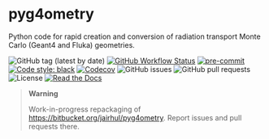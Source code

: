 # pyg4ometry

Python code for rapid creation and conversion of radiation transport Monte
Carlo (Geant4 and Fluka) geometries.

![GitHub tag (latest by date)](https://img.shields.io/github/v/tag/pyg4ometry/pyg4ometry?logo=git)
[![GitHub Workflow Status](https://img.shields.io/github/checks-status/pyg4ometry/pyg4ometry/main?label=main%20branch&logo=github)](https://github.com/pyg4ometry/pyg4ometry/actions)
[![pre-commit](https://img.shields.io/badge/pre--commit-enabled-brightgreen?logo=pre-commit&logoColor=white)](https://github.com/pre-commit/pre-commit)
[![Code style: black](https://img.shields.io/badge/code%20style-black-000000.svg)](https://github.com/psf/black)
[![Codecov](https://img.shields.io/codecov/c/github/pyg4ometry/pyg4ometry?logo=codecov)](https://app.codecov.io/gh/pyg4ometry/pyg4ometry)
![GitHub issues](https://img.shields.io/github/issues/pyg4ometry/pyg4ometry?logo=github)
![GitHub pull requests](https://img.shields.io/github/issues-pr/pyg4ometry/pyg4ometry?logo=github)
![License](https://img.shields.io/github/license/pyg4ometry/pyg4ometry)
[![Read the Docs](https://img.shields.io/readthedocs/pyg4ometry?logo=readthedocs)](https://pyg4ometry.readthedocs.io)

> **Warning**
>
> Work-in-progress repackaging of https://bitbucket.org/jairhul/pyg4ometry. Report issues and pull requests there.
